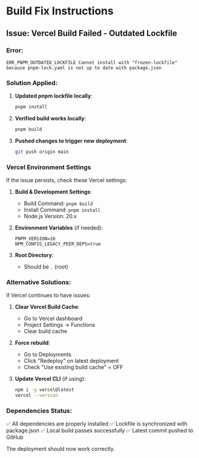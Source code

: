 # Build Fix Instructions

## Issue: Vercel Build Failed - Outdated Lockfile

### Error:

```
ERR_PNPM_OUTDATED_LOCKFILE Cannot install with "frozen-lockfile" because pnpm-lock.yaml is not up to date with package.json
```

### Solution Applied:

1. **Updated pnpm lockfile locally**:

   ```bash
   pnpm install
   ```

2. **Verified build works locally**:

   ```bash
   pnpm build
   ```

3. **Pushed changes to trigger new deployment**:
   ```bash
   git push origin main
   ```

### Vercel Environment Settings

If the issue persists, check these Vercel settings:

1. **Build & Development Settings**:

   - Build Command: `pnpm build`
   - Install Command: `pnpm install`
   - Node.js Version: 20.x

2. **Environment Variables** (if needed):

   ```
   PNPM_VERSION=10
   NPM_CONFIG_LEGACY_PEER_DEPS=true
   ```

3. **Root Directory**:
   - Should be `.` (root)

### Alternative Solutions:

If Vercel continues to have issues:

1. **Clear Vercel Build Cache**:

   - Go to Vercel dashboard
   - Project Settings → Functions
   - Clear build cache

2. **Force rebuild**:

   - Go to Deployments
   - Click "Redeploy" on latest deployment
   - Check "Use existing build cache" = OFF

3. **Update Vercel CLI** (if using):
   ```bash
   npm i -g vercel@latest
   vercel --version
   ```

### Dependencies Status:

✅ All dependencies are properly installed
✅ Lockfile is synchronized with package.json
✅ Local build passes successfully
✅ Latest commit pushed to GitHub

The deployment should now work correctly.
